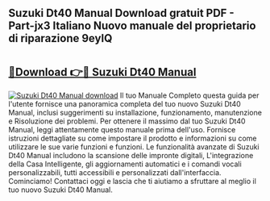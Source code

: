 ## Suzuki Dt40 Manual Download gratuit PDF - Part-jx3 Italiano Nuovo manuale del proprietario di riparazione 9eylQ

# <h2><a href="http://dfb8vq.blite.top/?on=Suzuki+Dt40+Manual">🔗Download 👉🔴 Suzuki Dt40 Manual</a></h2>

[![Suzuki Dt40 Manual download](https://i.imgur.com/lujVjoI.png)](http://dfb8vq.blite.top/?on=Suzuki+Dt40+Manual)
Il tuo Manuale Completo questa guida per l'utente fornisce una panoramica completa del tuo nuovo Suzuki Dt40 Manual, inclusi suggerimenti su installazione, funzionamento, manutenzione e Risoluzione dei problemi. Per ottenere il massimo dal tuo Suzuki Dt40 Manual, leggi attentamente questo manuale prima dell'uso. Fornisce istruzioni dettagliate su come impostare il prodotto e informazioni su come utilizzare le sue varie funzioni e funzioni. Le funzionalità avanzate di Suzuki Dt40 Manual includono la scansione delle impronte digitali, L'integrazione della Casa Intelligente, gli aggiornamenti automatici e i comandi vocali personalizzabili, tutti accessibili e personalizzati dall'interfaccia. Cominciamo! Contattaci oggi e lascia che ti aiutiamo a sfruttare al meglio il tuo nuovo Suzuki Dt40 Manual.
